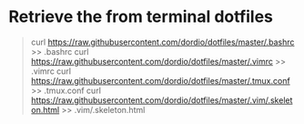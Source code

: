 # Retrieve the from terminal dotfiles

> curl https://raw.githubusercontent.com/dordio/dotfiles/master/.bashrc >> .bashrc
> curl https://raw.githubusercontent.com/dordio/dotfiles/master/.vimrc >> .vimrc
> curl https://raw.githubusercontent.com/dordio/dotfiles/master/.tmux.conf >> .tmux.conf
> curl https://raw.githubusercontent.com/dordio/dotfiles/master/.vim/.skeleton.html >> .vim/.skeleton.html
